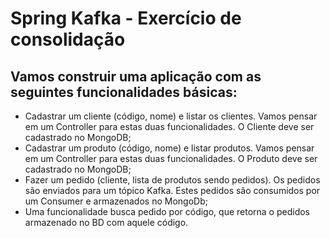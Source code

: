 # Spring Kafka - Exercício de consolidação

## Vamos construir uma aplicação com as seguintes funcionalidades básicas:

- Cadastrar um cliente (código, nome) e listar os clientes. Vamos pensar em um
Controller para estas duas funcionalidades. O Cliente deve ser cadastrado no
MongoDB;
- Cadastrar um produto (código, nome) e listar produtos. Vamos pensar em um
Controller para estas duas funcionalidades. O Produto deve ser cadastrado no
MongoDB;
- Fazer um pedido (cliente, lista de produtos sendo pedidos). Os pedidos são
enviados para um tópico Kafka. Estes pedidos são consumidos por um Consumer
e armazenados no MongoDb;
- Uma funcionalidade busca pedido por código, que retorna o pedidos
armazenado no BD com aquele código.
